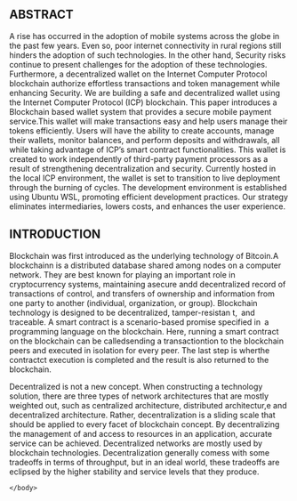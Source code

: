 <htmL>
  <head>
    <title><h1><b><i></i>DECENTRAILZED BLOCKCHAIN WALLET</i></b></h1></title>
    <body>
      <h2>ABSTRACT</h2>
      <p>A rise has occurred in the adoption of mobile systems across the globe in the past few years. Even so, poor internet connectivity in rural regions still hinders the adoption of such technologies. In the other hand, Security risks continue to present challenges for the adoption of these technologies. Furthermore, a decentralized wallet on the Internet Computer Protocol blockchain authorize effortless transactions and token management while enhancing Security. We are building a safe and decentralized wallet using the Internet Computer Protocol (ICP) blockchain. This paper introduces a Blockchain based wallet system that provides a secure mobile payment service.This wallet will make transactions easy and help users manage their tokens efficiently. Users will have the ability to create accounts, manage their wallets, monitor balances, and perform deposits and withdrawals, all while taking advantage of ICP’s smart contract functionalities. This wallet is created to work independently of third-party payment processors as a result of strengthening decentralization and security. Currently hosted in the local ICP environment, the wallet is set to transition to live deployment through the burning of cycles. The development environment is established using Ubuntu WSL, promoting efficient development practices. Our strategy eliminates intermediaries, lowers costs, and enhances the user experience.</p>
      <h2>INTRODUCTION</h2>
      <p>
  Blockchain was first introduced as the underlying technology of Bitcoin.A blockchainn is a distributed database shared among nodes on a computer network. They are best known for playing an important role in cryptocurrency systems, maintaining asecure andd decentralized record of transactions of control, and transfers of ownership and information from one party to another (individual, organization, or group). Blockchain technology is designed to be decentralized, tamper-resistan t, and traceable. A smart contract is a scenario-based promise specified in a programming language on the blockchain. Here, running a smart contract on the blockchain can be calledsending a transactiontion to the blockchain peers and executed in isolation for every peer. The last step is wherthe contractct execution is completed and the result is also returned to the blockchain.

   Decentralized is not a new concept. When constructing a technology solution, there are three types of network architectures that are mostly weighted out, such as centralized architecture, distributed architectur,e and decentralized architecture. Rather, decentralization is a sliding scale that should be applied to every facet of blockchain concept. By decentralizing the management of and access to resources in an application, accurate service can be achieved. Decentralized networks are mostly used by blockchain technologies. Decentralization generally comess with some tradeoffs in terms of throughput, but in an ideal world, these tradeoffs are eclipsed by the higher stability and service levels that they produce.
</p>

    </body>
  </head>
</htmL>



